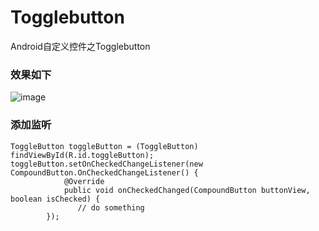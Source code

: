 # Togglebutton
Android自定义控件之Togglebutton
### 效果如下

![image](http://raw.github.com/lynn518/ToggleButton/master/screenshots/ToggleButton.gif)

### 添加监听
```
ToggleButton toggleButton = (ToggleButton) findViewById(R.id.toggleButton);
toggleButton.setOnCheckedChangeListener(new CompoundButton.OnCheckedChangeListener() {
            @Override
            public void onCheckedChanged(CompoundButton buttonView, boolean isChecked) {
               // do something
        });
```
